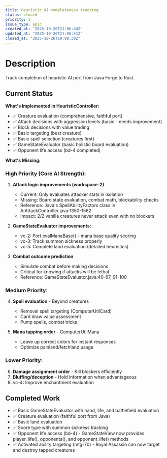 ```yaml
---
title: Heuristic AI completeness tracking
status: closed
priority: 1
issue_type: epic
created_at: "2025-10-26T21:06:34Z"
updated_at: "2025-10-26T21:06:51Z"
closed_at: "2025-10-26T19:08:30Z"
---
```


# Description

Track completion of heuristic AI port from Java Forge to Rust.

## Current Status

**What's Implemented in HeuristicController:**
- ✅ Creature evaluation (comprehensive, faithful port)
- ✅ Attack decisions with aggression levels (basic - needs improvement)
- ✅ Block decisions with value trading
- ✅ Basic targeting (best creature)
- ✅ Basic spell selection (creatures first)
- ✅ GameStateEvaluator (basic holistic board evaluation)
- ✅ Opponent life access (bd-4 completed)

**What's Missing:**

### High Priority (Core AI Strength):

1. **Attack logic improvements (workspace-2)**
   - Current: Only evaluates attacker stats in isolation
   - Missing: Board state evaluation, combat math, blockability checks
   - Reference: Java's SpellAbilityFactors class in AiAttackController.java:1350-1562
   - Impact: 2/2 vanilla creatures never attack even with no blockers

2. **GameStateEvaluator improvements:**
   - vc-2: Port evalManaBase() - mana base quality scoring
   - vc-3: Track summon sickness properly
   - vc-5: Complete land evaluation (detailed heuristics)

3. **Combat outcome prediction**
   - Simulate combat before making decisions
   - Critical for knowing if attacks will be lethal
   - Reference: GameStateEvaluator.java:40-67, 91-100

### Medium Priority:

4. **Spell evaluation** - Beyond creatures
   - Removal spell targeting (ComputerUtilCard)
   - Card draw value assessment
   - Pump spells, combat tricks

5. **Mana tapping order** - ComputerUtilMana
   - Leave up correct colors for instant responses
   - Optimize painland/fetchland usage

### Lower Priority:

6. **Damage assignment order** - Kill blockers efficiently
7. **Bluffing/deception** - Hold information when advantageous
8. vc-4: Improve enchantment evaluation

## Completed Work

- ✅ Basic GameStateEvaluator with hand, life, and battlefield evaluation
- ✅ Creature evaluation (faithful port from Java)
- ✅ Basic land evaluation
- ✅ Score type with summon sickness tracking
- ✅ Opponent life access (bd-4) - GameStateView now provides player_life(), opponents(), and opponent_life() methods
- ✅ Activated ability targeting (mtg-70) - Royal Assassin can now target and destroy tapped creatures

